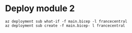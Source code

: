# Deploy module 2
```code
az deployment sub what-if -f main.bicep -l francecentral
az deployment sub create -f main.bicep- l francecentral
```